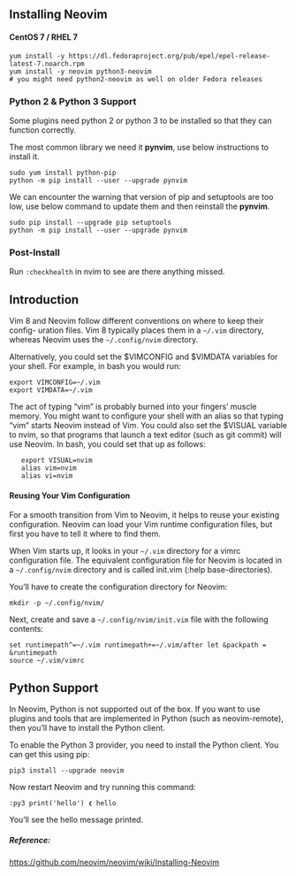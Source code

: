 ## Installing Neovim


#### CentOS 7 / RHEL 7

```shell
yum install -y https://dl.fedoraproject.org/pub/epel/epel-release-latest-7.noarch.rpm
yum install -y neovim python3-neovim
# you might need python2-neovim as well on older Fedora releases
```

### Python 2 & Python 3 Support
Some plugins need python 2 or python 3 to be installed so that they can function correctly.

The most common library we need it **pynvim**, use below instructions to install it.

```shell
sudo yum install python-pip
python -m pip install --user --upgrade pynvim
```

We can encounter the warning that version of pip and setuptools are too low, use below command to update them and then reinstall the **pynvim**.

```shell
sudo pip install --upgrade pip setuptools
python -m pip install --user --upgrade pynvim
```

### Post-Install
Run `:checkhealth` in nvim to see are there anything missed.

## Introduction
Vim 8 and Neovim follow different conventions on where to keep their config- uration files. Vim 8 typically places them in a `~/.vim` directory, whereas Neovim uses the `~/.config/nvim` directory. 

Alternatively, you could set the $VIMCONFIG and $VIMDATA variables for your shell. For example, in bash you would run:

```
export VIMCONFIG=~/.vim
export VIMDATA=~/.vim
```

The act of typing “vim” is probably burned into your fingers’ muscle memory. You might want to configure your shell with an alias so that typing “vim” starts Neovim instead of Vim. You could also set the $VISUAL variable to nvim, so that programs that launch a text editor (such as git commit) will use Neovim. In bash, you could set that up as follows:

```
   export VISUAL=nvim
   alias vim=nvim
   alias vi=nvim
```


#### Reusing Your Vim Configuration
For a smooth transition from Vim to Neovim, it helps to reuse your existing configuration. Neovim can load your Vim runtime configuration files, but first you have to tell it where to find them.

When Vim starts up, it looks in your `~/.vim` directory for a vimrc configuration file. The equivalent configuration file for Neovim is located in a `~/.config/nvim` directory and is called init.vim (:help base-directories).

You’ll have to create the configuration directory for Neovim:

```
mkdir -p ~/.config/nvim/
```

Next, create and save a `~/.config/nvim/init.vim` file with the following contents:

```
set runtimepath^=~/.vim runtimepath+=~/.vim/after let &packpath = &runtimepath
source ~/.vim/vimrc
```

## Python Support
In Neovim, Python is not supported out of the box. If you want to use plugins and tools that are implemented in Python (such as neovim-remote), then you’ll have to install the Python client.

To enable the Python 3 provider, you need to install the Python client. You can get this using pip:

```
pip3 install --upgrade neovim
```

Now restart Neovim and try running this command:

```
:py3 print('hello') ❮ hello
```

You’ll see the hello message printed.

##### Reference:
https://github.com/neovim/neovim/wiki/Installing-Neovim